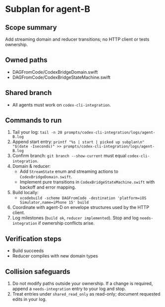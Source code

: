 <!-- Append updates to prompts/codex-cli-integration/logs/agent-B.log using ISO timestamps; never edit earlier lines. -->

# Subplan for agent-B

## Scope summary
Add streaming domain and reducer transitions; no HTTP client or tests ownership.

## Owned paths
- DAGFromCode/CodexBridgeDomain.swift
- DAGFromCode/CodexBridgeStateMachine.swift

## Shared branch
- All agents must work on `codex-cli-integration`.

## Commands to run
1) Tail your log: `tail -n 20 prompts/codex-cli-integration/logs/agent-B.log`
2) Append start entry: `printf "%s | start | picked up subplan\n" "$(date -Iseconds)" >> prompts/codex-cli-integration/logs/agent-B.log`
3) Confirm branch: `git branch --show-current` must equal `codex-cli-integration`.
4) Domain & reducer:
   - Add `StreamState` enum and streaming actions to `CodexBridgeDomain.swift`.
   - Implement pure transitions in `CodexBridgeStateMachine.swift` with backoff and error mapping.
5) Build locally:
   - `xcodebuild -scheme DAGFromCode -destination 'platform=iOS Simulator,name=iPhone 15' build`
6) Coordinate with agent-D on envelope structures used by the HTTP client.
7) Log milestones (`build ok`, `reducer implemented`). Stop and log `needs-integration` if ownership conflicts arise.

## Verification steps
- Build succeeds
- Reducer compiles with new domain types

## Collision safeguards
1) Do not modify paths outside your ownership. If a change is required, append a `needs-integration` entry to your log and stop.
2) Treat entries under `shared_read_only` as read-only; document requested edits in your log.
